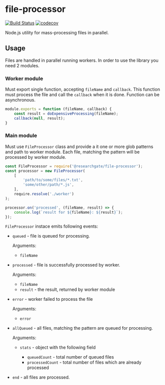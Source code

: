 # file-processor

[![Build Status](https://travis-ci.org/researchgate/node-file-processor.svg?branch=master)](https://travis-ci.org/researchgate/node-file-processor)
[![codecov](https://codecov.io/gh/researchgate/node-file-processor/branch/master/graph/badge.svg)](https://codecov.io/gh/researchgate/node-file-processor)

Node.js utility for mass-processing files in parallel.

## Usage

Files are handled in parallel running workers. In order to use the library you
need 2 modules.

### Worker module

Must export single function, accepting `fileName` and `callback`. This function
must process the file and call the `callback` when it is done. Function can be
asynchronous.


```js
module.exports = function (fileName, callback) {
    const result = doExpensiveProcessing(fileName);
    callback(null, result); 
}
```

### Main module

Must use `FileProcessor` class and provide a it one or more glob patterns and
path to worker module. Each file, matching the pattern will be processed by
worker module.

```js
const FileProcessor = require('@researchgate/file-processor');
const processor = new FileProcessor(
    [
        'path/to/some/files/*.txt',
        'some/other/path/*.js',
    ],
    require.resolve('./worker')
);

processor.on('processed', (fileName, result) => {
    console.log(`result for ${fileName}: ${result}`);
});
```

`FileProcessor` instace emits following events:

* `queued` - file is queued for processing.
  
  Arguments:

    * `fileName`


* `processed` - file is successfully processed by worker.

  Arguments:

    * `fileName`
    * `result` - the result, returned by worker module 

* `error` - worker failed to process the file

  Arguments:

    * `error`

* `allQueued` - all files, matching the pattern are queued for processing.

  Arguments:

    * `stats` - object with the following field
      
      * `queuedCount` - total number of queued files
      * `processedCount` - total number of files which are already processed

* `end` - all files are processed.
